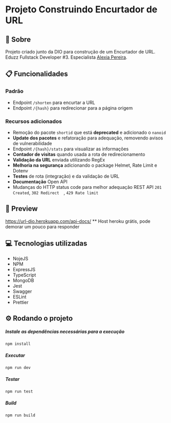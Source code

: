 # Projeto Construindo Encurtador de URL

## 📄 Sobre
Projeto criado junto da DIO para construção de um Encurtador de URL. Eduzz Fullstack Developer #3. Especialista [Alexia Pereira](https://www.linkedin.com/in/alexiapereira/).

## 📋 Funcionalidades

### Padrão
- Endpoint `/shorten` para encurtar a URL
- Endpoint `/{hash}` para redirecionar para a página origem
### Recursos adicionados
- Remoção do pacote `shortid` que está **deprecated** e adicionado o `nanoid`
- **Update dos pacotes** e refatoração para adequação, removendo avisos de vulnerabilidade
- Endpoint `/{hash}/stats` para visualizar as informações
- **Contador de visitas** quando usada a rota de redirecionamento
- **Validação da URL** enviada utilizando RegEx
- **Melhoria na segurança** adicionando o package Helmet, Rate Limit e Dotenv
- **Testes** de rota (integração) e da validação de URL
- **Documentação** Open API
- Mudanças do HTTP status code para melhor adequação REST API
`201 Created`, `302 Redirect  `, `429 Rate limit `


## 🔗 Preview
https://url-dio.herokuapp.com/api-docs/
** Host heroku grátis, pode demorar um pouco para responder
## 💻 Tecnologias utilizadas
  - NojeJS
  - NPM
  - ExpressJS
  - TypeScript
  - MongoDB
  - Jest
  - Swagger
  - ESLint
  - Prettier

## ⚙️ Rodando o projeto

##### Instale as dependências necessárias para a execução
`npm install`

#####  Executar
`npm run dev`

#####  Testar
`npm run test`

#####  Build
`npm run build`
